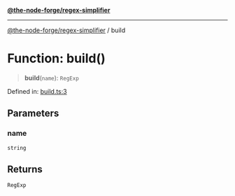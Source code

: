 [**@the-node-forge/regex-simplifier**](../README.md)

***

[@the-node-forge/regex-simplifier](../globals.md) / build

# Function: build()

> **build**(`name`): `RegExp`

Defined in: [build.ts:3](https://github.com/The-Node-Forge/regex-simplifier/blob/a50a5fda07b295ec8fafbac0843c444a840c8a2f/src/build.ts#L3)

## Parameters

### name

`string`

## Returns

`RegExp`

